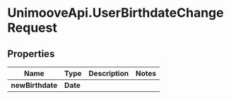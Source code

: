 # UnimooveApi.UserBirthdateChangeRequest

## Properties
Name | Type | Description | Notes
------------ | ------------- | ------------- | -------------
**newBirthdate** | **Date** |  | 


